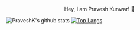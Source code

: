 <div align="center">
  <p>
Hey, I am Pravesh Kunwar! 👋
</p>
</div>

![PraveshK's github stats](https://github-readme-stats.vercel.app/api?username=PraveshKunwar&show_icons=true&theme=radical)
[![Top Langs](https://github-readme-stats.vercel.app/api/top-langs/?username=PraveshKunwar)](https://github.com/anuraghazra/github-readme-stats)

